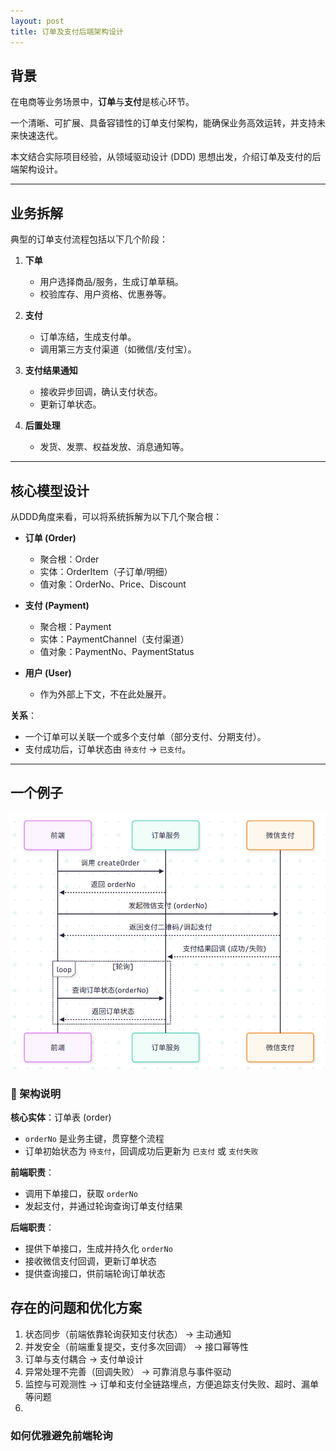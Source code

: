 ```yaml
---
layout: post
title: 订单及支付后端架构设计
---
```


## 背景
在电商等业务场景中，**订单**与**支付**是核心环节。  

一个清晰、可扩展、具备容错性的订单支付架构，能确保业务高效运转，并支持未来快速迭代。

本文结合实际项目经验，从领域驱动设计 (DDD) 思想出发，介绍订单及支付的后端架构设计。

---

## 业务拆解

典型的订单支付流程包括以下几个阶段：

1. **下单**  
   - 用户选择商品/服务，生成订单草稿。  
   - 校验库存、用户资格、优惠券等。  

2. **支付**  
   - 订单冻结，生成支付单。  
   - 调用第三方支付渠道（如微信/支付宝）。  

3. **支付结果通知**  
   - 接收异步回调，确认支付状态。  
   - 更新订单状态。  

4. **后置处理**  
   - 发货、发票、权益发放、消息通知等。  

---

## 核心模型设计

从DDD角度来看，可以将系统拆解为以下几个聚合根：

- **订单 (Order)**  
  - 聚合根：Order  
  - 实体：OrderItem（子订单/明细）  
  - 值对象：OrderNo、Price、Discount  

- **支付 (Payment)**  
  - 聚合根：Payment  
  - 实体：PaymentChannel（支付渠道）  
  - 值对象：PaymentNo、PaymentStatus  

- **用户 (User)**  
  - 作为外部上下文，不在此处展开。  

**关系**：  
- 一个订单可以关联一个或多个支付单（部分支付、分期支付）。  
- 支付成功后，订单状态由 `待支付` → `已支付`。

---

## 一个例子

![支付流程图](../assets/img/Snipaste_2025-09-23_00-21-30.jpg)

### 📌 架构说明

**核心实体**：订单表 (order)
- `orderNo` 是业务主键，贯穿整个流程
- 订单初始状态为 `待支付`，回调成功后更新为 `已支付` 或 `支付失败`

**前端职责**：
- 调用下单接口，获取 `orderNo`
- 发起支付，并通过轮询查询订单支付结果

**后端职责**：
- 提供下单接口，生成并持久化 `orderNo`
- 接收微信支付回调，更新订单状态
- 提供查询接口，供前端轮询订单状态

## 存在的问题和优化方案

1. 状态同步（前端依靠轮询获知支付状态） -> 主动通知
2. 并发安全（前端重复提交，支付多次回调） -> 接口幂等性
3. 订单与支付耦合 -> 支付单设计
4. 异常处理不完善（回调失败） -> 可靠消息与事件驱动
5. 监控与可观测性 -> 订单和支付全链路埋点，方便追踪支付失败、超时、漏单等问题
6. 

### 如何优雅避免前端轮询
